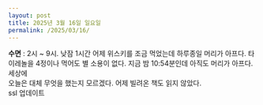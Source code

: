 ```yaml
---
layout: post
title: 2025년 3월 16일 일요일
permalink: /2025/03/16/
---
```

**수면** : 2시 ~ 9시. 낮잠 1시간
어제 위스키를 조금 먹었는데 하루종일 머리가 아프다. 타이레놀을 4정이나 먹어도 별 소용이 없다. 지금 밤 10:54분인데 아직도 머리가 아프다. 세상에<br/>
오늘은 대체 무엇을 했는지 모르겠다. 어제 빌려온 책도 읽지 않았다.<br/>
ssl 업데이트